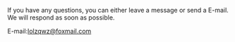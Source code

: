 If you have any questions, you can either leave a message or send a E-mail. We will respond as soon as possible.

E-mail:lolzqwz@foxmail.com
